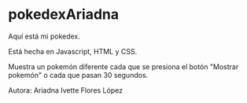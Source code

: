 # pokedexAriadna

Aquí está mi pokedex.

Está hecha en Javascript, HTML y CSS.

Muestra un pokemón diferente cada que se presiona el botón "Mostrar pokemón" o cada que pasan 30 segundos.

Autora: Ariadna Ivette Flores López
